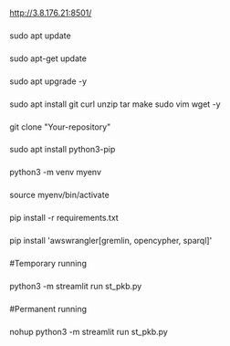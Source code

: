 ### 
http://3.8.176.21:8501/

### 
sudo apt update
### 
sudo apt-get update
### 
sudo apt upgrade -y
### 
sudo apt install git curl unzip tar make sudo vim wget -y
### 
git clone "Your-repository"
### 
sudo apt install python3-pip
### 
python3 -m venv myenv
### 
source myenv/bin/activate
### 
pip install -r requirements.txt
### 
pip install 'awswrangler[gremlin, opencypher, sparql]'

### 
#Temporary running
### 
python3 -m streamlit run st_pkb.py
### 
#Permanent running
### 
nohup python3 -m streamlit run st_pkb.py
